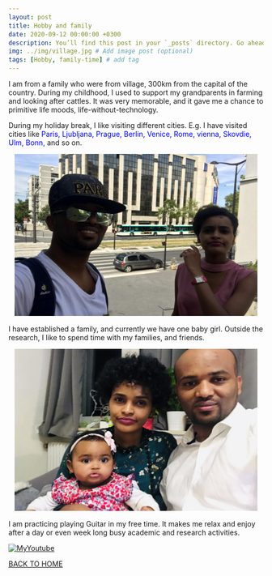 ```yaml
---
layout: post
title: Hobby and family
date: 2020-09-12 00:00:00 +0300
description: You’ll find this post in your `_posts` directory. Go ahead and edit it and re-build the site to see your changes. # Add post description (optional)
img: ../img/village.jpg # Add image post (optional)
tags: [Hobby, family-time] # add tag
---
```

I am from a family who were from village, 300km from the capital of the country. During my childhood, I used to support my grandparents in farming and looking after cattles. It was very memorable, and it gave me a chance to primitive life moods, life-without-technology. 

During my holiday break, I like visiting different cities. E.g. I have visited cities like <span style="color:blue"> Paris, Ljubljana, Prague, Berlin, Venice, Rome, vienna, Skovdie, Ulm, Bonn, </span> and so on. 

<p align="center">
 <img src="../assets/img/paris.jpg" width="480" height="320" class="center"/>
</p>

I have established a family, and currently we have one baby girl. Outside the research, I like to spend time with my families, and friends.

<p align="center">
 <img src="../assets/img/family_fun.jpg" width="480" height="320" class="center"/>
</p>


I am practicing playing Guitar in my free time. It makes me relax and enjoy after a day or even week long busy academic and research activities. 

[![MyYoutube](https://img.youtube.com/vi/4J6MAMvXYmA/0.jpg)](https://www.youtube.com/watch?v=4J6MAMvXYmA)

[BACK TO HOME](../index.html)
